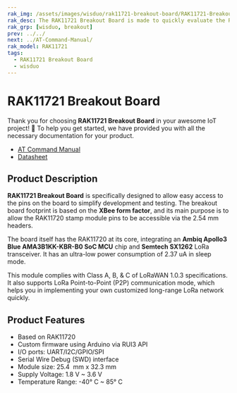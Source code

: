 ```yaml
---
rak_img: /assets/images/wisduo/rak11721-breakout-board/RAK11721-Breakout.png
rak_desc: The RAK11721 Breakout Board is made to quickly evaluate the RAK11720 stamp module. The XBee form factor board allows access to most GPIOs.
rak_grp: [wisduo, breakout]
prev: ../../
next: ../AT-Command-Manual/
rak_model: RAK11721
tags:
  - RAK11721 Breakout Board
  - wisduo
---
```


# RAK11721 Breakout Board

Thank you for choosing **RAK11721 Breakout Board** in your awesome IoT project! 🎉 To help you get started, we have provided you with all the necessary documentation for your product.

* [AT Command Manual](../AT-Command-Manual/)
* [Datasheet](../Datasheet/)

## Product Description

**RAK11721 Breakout Board** is specifically designed to allow easy access to the pins on the board to simplify development and testing. The breakout board footprint is based on the **XBee form factor**, and its main purpose is to allow the RAK11720 stamp module pins to be accessible via the 2.54&nbsp;mm headers.

The board itself has the RAK11720 at its core, integrating an **Ambiq Apollo3 Blue AMA3B1KK-KBR-B0 SoC MCU** chip and **Semtech SX1262** LoRa transceiver. It has an ultra-low power consumption of 2.37&nbsp;uA in sleep mode.

This module complies with Class A, B, & C of LoRaWAN 1.0.3 specifications. It also supports LoRa Point-to-Point (P2P) communication mode, which helps you in implementing your own customized long-range LoRa network quickly.

## Product Features

- Based on RAK11720
- Custom firmware using Arduino via RUI3 API
- I/O ports: UART/I2C/GPIO/SPI
- Serial Wire Debug (SWD) interface
- Module size: 25.4 &nbsp;mm x 32.3&nbsp;mm
- Supply Voltage: 1.8&nbsp;V ~ 3.6&nbsp;V
- Temperature Range: -40°&nbsp;C ~ 85°&nbsp;C
